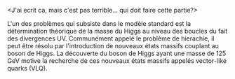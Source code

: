 
<J'ai ecrit ca, mais c'est pas terrible... qui doit faire cette partie?>

L'un des problèmes qui subsiste dans le modèle standard est la détermination théorique de la masse du Higgs au niveau des boucles du fait des divergences UV. Communément appelé le problème de hierachie, il peut être résolu par l'introduction de nouveaux états massifs couplant au boson de Higgs. La découverte du boson de Higgs ayant une masse de 125 GeV motive la recherche de ces nouveaux états massifs appelés vector-like quarks (VLQ).
